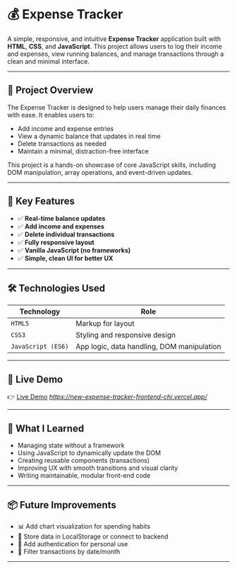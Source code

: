 # 💰 Expense Tracker

A simple, responsive, and intuitive **Expense Tracker** application built with **HTML**, **CSS**, and **JavaScript**. This project allows users to log their income and expenses, view running balances, and manage transactions through a clean and minimal interface.

---

## 🎯 Project Overview

The Expense Tracker is designed to help users manage their daily finances with ease. It enables users to:
- Add income and expense entries
- View a dynamic balance that updates in real time
- Delete transactions as needed
- Maintain a minimal, distraction-free interface

This project is a hands-on showcase of core JavaScript skills, including DOM manipulation, array operations, and event-driven updates.

---

## 🧠 Key Features

- ✅ **Real-time balance updates**
- ✅ **Add income and expenses**
- ✅ **Delete individual transactions**
- ✅ **Fully responsive layout**
- ✅ **Vanilla JavaScript (no frameworks)**
- ✅ **Simple, clean UI for better UX**

---

## 🛠️ Technologies Used

| Technology | Role |
|------------|------|
| `HTML5`    | Markup for layout |
| `CSS3`     | Styling and responsive design |
| `JavaScript (ES6)` | App logic, data handling, DOM manipulation |

---

## 🚀 Live Demo

👉 [Live Demo](#) *https://new-expense-tracker-frontend-chi.vercel.app/*

---

## 🧠 What I Learned

- Managing state without a framework
- Using JavaScript to dynamically update the DOM
- Creating reusable components (transactions)
- Improving UX with smooth transitions and visual clarity
- Writing maintainable, modular front-end code

---

## 📦 Future Improvements

- 📊 Add chart visualization for spending habits
- 💾 Store data in LocalStorage or connect to backend
- 🔐 Add authentication for personal use
- 📆 Filter transactions by date/month

---




